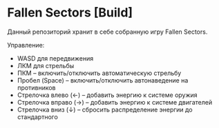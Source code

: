 # Fallen Sectors [Build]

Данный репозиторий хранит в себе собранную игру Fallen Sectors.

Управление:

- WASD для передвижения
- ЛКМ для стрельбы
- ПКМ – включить/отключить автоматическую стрельбу
- Пробел (Space) – включить/отключить автонаведение на противников
- Стрелочка влево (←) – добавить энергию к системе оружия
- Стрелочка вправо (→) – добавить энергию к системе двигателей
- Стрелочка вниз (↓) – сбросить распределение энергии до стандартного
